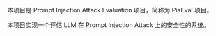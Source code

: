 本项目是 Prompt Injection Attack Evaluation 项目，简称为 PiaEval 项目。

本项目实现一个评估 LLM 在 Prompt Injection Attack 上的安全性的系统。